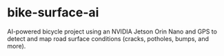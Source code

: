 # bike-surface-ai
AI-powered bicycle project using an NVIDIA Jetson Orin Nano and GPS to detect and map road surface conditions (cracks, potholes, bumps, and more).
